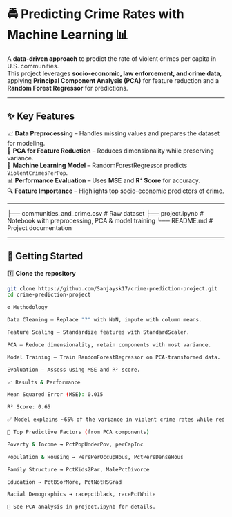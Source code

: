 # 🚔 Predicting Crime Rates with Machine Learning 📊  

A **data-driven approach** to predict the rate of violent crimes per capita in U.S. communities.  
This project leverages **socio-economic, law enforcement, and crime data**, applying **Principal Component Analysis (PCA)** for feature reduction and a **Random Forest Regressor** for predictions.  

---

## ✨ Key Features  
📈 **Data Preprocessing** – Handles missing values and prepares the dataset for modeling.  
🔬 **PCA for Feature Reduction** – Reduces dimensionality while preserving variance.  
🤖 **Machine Learning Model** – RandomForestRegressor predicts `ViolentCrimesPerPop`.  
📊 **Performance Evaluation** – Uses **MSE** and **R² Score** for accuracy.  
🔍 **Feature Importance** – Highlights top socio-economic predictors of crime.  

---
├── communities_and_crime.csv # Raw dataset
├── project.ipynb # Notebook with preprocessing, PCA & model training
└── README.md # Project documentation


---

## 🚀 Getting Started  

1️⃣ **Clone the repository**  
```bash
git clone https://github.com/Sanjaysk17/crime-prediction-project.git
cd crime-prediction-project

⚙️ Methodology

Data Cleaning – Replace "?" with NaN, impute with column means.

Feature Scaling – Standardize features with StandardScaler.

PCA – Reduce dimensionality, retain components with most variance.

Model Training – Train RandomForestRegressor on PCA-transformed data.

Evaluation – Assess using MSE and R² score.

📈 Results & Performance

Mean Squared Error (MSE): 0.015

R² Score: 0.65

✅ Model explains ~65% of the variance in violent crime rates while reducing complexity.

🔑 Top Predictive Factors (from PCA components)

Poverty & Income → PctPopUnderPov, perCapInc

Population & Housing → PersPerOccupHous, PctPersDenseHous

Family Structure → PctKids2Par, MalePctDivorce

Education → PctBSorMore, PctNotHSGrad

Racial Demographics → racepctblack, racePctWhite

📌 See PCA analysis in project.ipynb for details.
